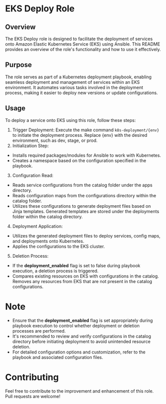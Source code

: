 # EKS Deploy Role
## Overview
The EKS Deploy role is designed to facilitate the deployment of services onto Amazon Elastic Kubernetes Service (EKS) using Ansible. This README provides an overview of the role's functionality and how to use it effectively.

## Purpose
The role serves as part of a Kubernetes deployment playbook, enabling seamless deployment and management of services within an EKS environment. It automates various tasks involved in the deployment process, making it easier to deploy new versions or update configurations.

## Usage

To deploy a service onto EKS using this role, follow these steps:

1. Trigger Deployment: Execute the make command `k8s-deployment/{env}` to initiate the deployment process. Replace {env} with the desired environment, such as dev, stage, or prod.
2. Initialization Step:
- Installs required packages/modules for Ansible to work with Kubernetes.
- Creates a namespace based on the configuration specified in the playbook.
3. Configuration Read:
- Reads service configurations from the catalog folder under the apps directory.
- Reads configuration maps from the configurations directory within the catalog folder.
- Utilizes these configurations to generate deployment files based on Jinja templates.
Generated templates are stored under the deployments folder within the catalog directory.
4. Deployment Application:
- Utilizes the generated deployment files to deploy services, config maps, and deployments onto Kubernetes.
- Applies the configurations to the EKS cluster.
5. Deletion Process:
- If the **deployment_enabled** flag is set to false during playbook execution, a deletion process is triggered.
- Compares existing resources on EKS with configurations in the catalog.
Removes any resources from EKS that are not present in the catalog configurations.
# Note
- Ensure that the **deployment_enabled** flag is set appropriately during playbook execution to control whether deployment or deletion processes are performed.
- It's recommended to review and verify configurations in the catalog directory before initiating deployment to avoid unintended resource deletion.
- For detailed configuration options and customization, refer to the playbook and associated configuration files.
# Contributing
Feel free to contribute to the improvement and enhancement of this role. Pull requests are welcome!